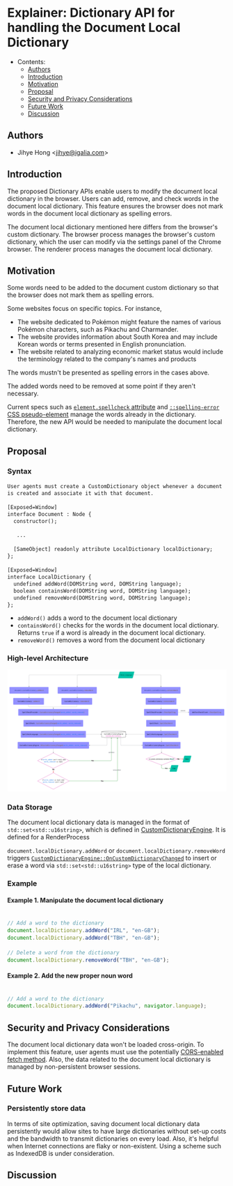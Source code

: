 # Explainer: Dictionary API for handling the Document Local Dictionary

- Contents:
  - [Authors](#authors)
  - [Introduction](#introduction)
  - [Motivation](#motivation)
  - [Proposal](#proposal)
  - [Security and Privacy Considerations](#security)
  - [Future Work](#future)
  - [Discussion](#discuss)

## <a name="authors"></a> Authors

* Jihye Hong \<jihye@igalia.com\>

## <a name="introduction"></a> Introduction

The proposed Dictionary APIs enable users to modify the document local dictionary in the browser. Users can add, remove, and check words in the document local dictionary.
This feature ensures the browser does not mark words in the document local dictionary as spelling errors.

The document local dictionary mentioned here differs from the browser's custom dictionary. 
The browser process manages the browser's custom dictionary, which the user can modify via the settings panel of the Chrome browser.
The renderer process manages the document local dictionary.

## <a name="motivation"></a> Motivation

Some words need to be added to the document custom dictionary so that the browser does not mark them as spelling errors.

Some websites focus on specific topics. For instance, 
- The website dedicated to Pokémon might feature the names of various Pokémon characters, such as Pikachu and Charmander.
- The website provides information about South Korea and may include Korean words or terms presented in English pronunciation.
- The website related to analyzing economic market status would include the terminology related to the company's names and products

The words mustn't be presented as spelling errors in the cases above.

The added words need to be removed at some point if they aren't necessary.

Current specs such as [`element.spellcheck` attribute](https://html.spec.whatwg.org/multipage/interaction.html#attr-spellcheck) and [`::spelling-error` CSS pseudo-element](https://drafts.csswg.org/css-pseudo/#selectordef-spelling-error) manage the words already in the dictionary.
Therefore, the new API would be needed to manipulate the document local dictionary.

## <a name="proposal"></a> Proposal

### Syntax
```
User agents must create a CustomDictionary object whenever a document is created and associate it with that document.

[Exposed=Window]
interface Document : Node {
  constructor();

   ...

  [SameObject] readonly attribute LocalDictionary localDictionary;
};

[Exposed=Window]
interface LocalDictionary {
  undefined addWord(DOMString word, DOMString language);
  boolean containsWord(DOMString word, DOMString language);
  undefined removeWord(DOMString word, DOMString language);
};
```
- `addWord()` adds a word to the document local dictionary
- `containsWord()` checks for the words in the document local dictionary. Returns `true` if a word is already in the document local dictionary.
- `removeWord()` removes a word from the document local dictionary

### High-level Architecture
![Flow diagram](dictionary_api_diagram.png)

### Data Storage
The document local dictionary data is managed in the format of `std::set<std::u16string>`, which is defined in [CustomDictionaryEngine](https://source.chromium.org/chromium/chromium/src/+/main:components/spellcheck/renderer/custom_dictionary_engine.h;l=14;bpv=1;bpt=1?q=custom_dictionary%20engine&ss=chromium).
It is defined for a RenderProcess

`document.localDictionary.addWord` or `document.localDictionary.removeWord` triggers [`CustomDictionaryEngine::OnCustomDictionaryChanged`](https://source.chromium.org/chromium/chromium/src/+/main:components/spellcheck/renderer/custom_dictionary_engine.cc;bpv=1;bpt=1) to insert or erase a word via `std::set<std::u16string>` type of the local dictionary.

### Example

#### Example 1. Manipulate the document local dictionary
```js

// Add a word to the dictionary
document.localDictionary.addWord("IRL", "en-GB");
document.localDictionary.addWord("TBH", "en-GB");

// Delete a word from the dictionary
document.localDictionary.removeWord("TBH", "en-GB");
```

#### Example 2. Add the new proper noun word
```js

// Add a word to the dictionary
document.localDictionary.addWord("Pikachu", navigator.language);

```

## <a name="security"></a> Security and Privacy Considerations
The document local dictionary data won't be loaded cross-origin. To implement this feature, user agents must use the potentially [CORS-enabled fetch method](https://fetch.spec.whatwg.org/#http-cors-protocol).
Also, the data related to the document local dictionary is managed by non-persistent browser sessions.

## <a name="future"></a> Future Work
### Persistently store data
In terms of site optimization, saving document local dictionary data persistently would allow sites to have large dictionaries without set-up costs and the bandwidth to transmit dictionaries on every load.
Also, it's helpful when Internet connections are flaky or non-existent.
Using a scheme such as IndexedDB is under consideration.

## <a name="discuss"></a> Discussion
